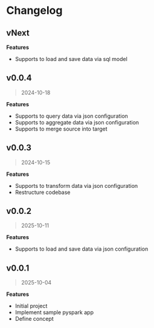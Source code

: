 # Changelog

## vNext

**Features**

- Supports to load and save data via sql model

## v0.0.4
> 2024-10-18

**Features**

- Supports to query data via json configuration
- Supports to aggregate data via json configuration
- Supports to merge source into target

## v0.0.3
> 2024-10-15

**Features**

- Supports to transform data via json configuration
- Restructure codebase

## v0.0.2
> 2025-10-11

**Features**

- Supports to load and save data via json configuration

## v0.0.1
> 2025-10-04

**Features**

- Initial project
- Implement sample pyspark app
- Define concept

